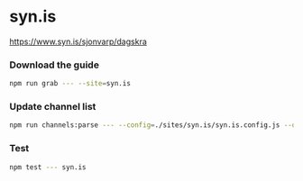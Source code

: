 # syn.is

https://www.syn.is/sjonvarp/dagskra

### Download the guide

```sh
npm run grab --- --site=syn.is
```

### Update channel list

```sh
npm run channels:parse --- --config=./sites/syn.is/syn.is.config.js --output=./sites/syn.is/syn.is.channels.xml
```

### Test

```sh
npm test --- syn.is
```
